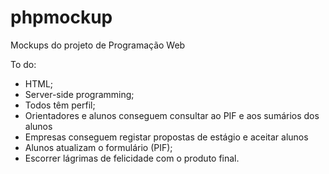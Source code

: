 # phpmockup
Mockups do projeto de Programação Web

To do:
* HTML;
* Server-side programming;
* Todos têm perfil;
* Orientadores e alunos conseguem consultar ao PIF e aos sumários dos alunos
* Empresas conseguem registar propostas de estágio e aceitar alunos
* Alunos atualizam o formulário (PIF);
* Escorrer lágrimas de felicidade com o produto final.